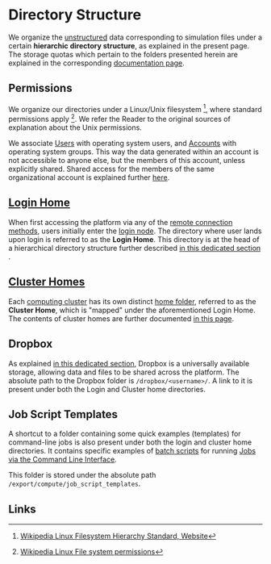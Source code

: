 # Directory Structure

We organize the [unstructured](../data/classification.md#by-internal-organization) data corresponding to simulation files under a certain **hierarchic directory structure**, as explained in the present page. The storage quotas which pertain to the folders presented herein are explained in the corresponding [documentation page](quotas.md).

## Permissions

We organize our directories under a Linux/Unix filesystem [^1], where standard permissions apply [^2]. We refer the Reader to the original sources of explanation about the Unix permissions. 

We associate [Users](../accounts/users.md) with operating system users, and [Accounts](../accounts/overview.md) with operating system groups. This way the data generated within an account is not accessible to anyone else, but the members of this account, unless explicitly shared. Shared access for the members of the same organizational account is explained further [here](../infrastructure/clusters/directories.md#shared-folders-for-organizations).

## [Login Home](../infrastructure/login/directories.md)

When first accessing the platform via any of the [remote connection methods](../remote-connection/overview.md), users initially enter the [login node](../infrastructure/login/overview.md). The directory where user lands upon login is referred to as the **Login Home**. This directory is at the head of a hierarchical directory structure further described [in this dedicated section](../infrastructure/login/directories.md) . 

## [Cluster Homes](../infrastructure/clusters/directories.md)

Each [computing cluster](../infrastructure/clusters/overview.md) has its own distinct [home folder](../infrastructure/clusters/directories.md), referred to as the **Cluster Home**, which is "mapped" under the aforementioned Login Home. The contents of cluster homes are further documented [in this page](../infrastructure/clusters/directories.md).

## Dropbox

As explained [in this dedicated section](../data-in-objectstorage/dropbox.md), Dropbox is a universally available storage, allowing data and files to be shared across the platform. The absolute path to the Dropbox folder is `/dropbox/<username>/`. A link to it is present under both the Login and Cluster home directories.

## Job Script Templates

A shortcut to a folder containing some quick examples (templates) for command-line jobs is also present under both the login and cluster home directories. It contains specific examples of [batch scripts](../jobs-cli/batch-scripts/overview.md) for running [Jobs via the Command Line Interface](../jobs-cli/overview.md).
 
This folder is stored under the absolute path `/export/compute/job_script_templates`.

## Links

[^1]: [Wikipedia Linux Filesystem Hierarchy Standard, Website](https://en.wikipedia.org/wiki/Filesystem_Hierarchy_Standard)

[^2]: [Wikipedia Linux File system permissions](https://en.wikipedia.org/wiki/File_system_permissions)
